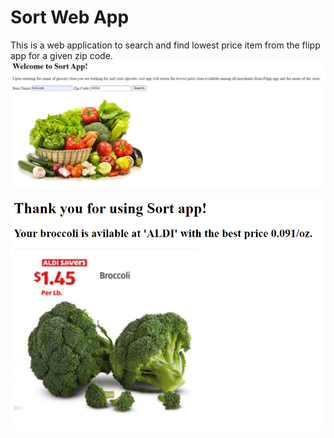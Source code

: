 # Sort Web App
This is a web application to search and find lowest price item from the 
flipp app for a given zip code.
![](webpage_snapshot_before.png)

![](webpage_snapshot_after.png) 